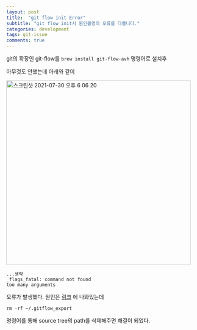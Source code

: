 ```yaml
---
layout: post
title:  "git flow init Error"
subtitle: "git flow init시 원인불명의 오류를 다룹니다."
categories: development
tags: git-issue
comments: true
---
```


git의 확장인 git-flow를 `brew install git-flow-avh` 명령어로 설치후

아무것도 안했는데 아래와 같이 

<img width="483" alt="스크린샷 2021-07-30 오후 6 06 20" src="https://user-images.githubusercontent.com/44861205/127629894-79eec275-5a63-4c15-b8c2-847206421ff8.png">


```
...생략
_flags_fatal: command not found
too many arguments
```

오류가 발생했다. 원인은 [링크](https://github.com/fork-dev/Tracker/issues/418) 에 나와있는데 

`rm -rf ~/.gitflow_export`

명령어를 통해 source tree의 path를 삭제해주면 해결이 되었다.

